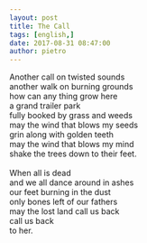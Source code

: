 ```yaml
---
layout: post
title: The Call
tags: [english,]
date: 2017-08-31 08:47:00
author: pietro
---
```

Another call on twisted sounds<br/>another walk on burning grounds<br/>how can any thing grow here<br/>a grand trailer park<br/>fully booked by grass and weeds<br/>may the wind that blows my seeds<br/>grin along with golden teeth<br/>may the wind that blows my mind<br/>shake the trees down to their feet.<br/><br/>When all is dead<br/>and we all dance around in ashes<br/>our feet burning in the dust<br/>only bones left of our fathers<br/>may the lost land call us back<br/>call us back<br/>to her.
